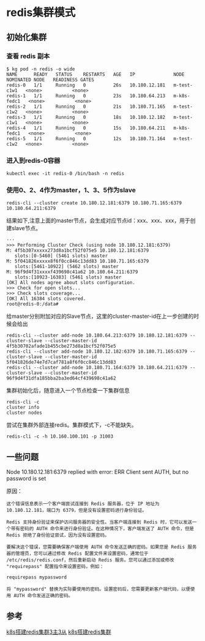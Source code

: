 # redis集群模式

## 初始化集群
<!-- StatefulSet创建完毕后，可以看到6个pod已经启动了，但这时候整个redis集群还没有初始化，需要使用官方提供的redis-trib工具。它是官方提供的redis-cluster管理工具，可以实现redis集群的创建、更新等功能，在早期的redis版本中，它是以源码包里redis-trib.rb这个ruby脚本的方式来运作的，现在（我使用的5.0.3）已经被官方集成进redis-cli中。
我们当然可以在任意一个redis节点上运行对应的工具来初始化整个集群，但这么做显然有些不太合适，我们希望每个节点的职责尽可能地单一，所以最好单独起一个pod来运行整个集群的管理工具。
首先在k8s上创建一个ubuntu的pod，用来作为管理节点。
```
kubectl run -i --tty redis-cluster-manager --image=ubuntu --restart=Never /bin/bash
```
进入pod内部先安装一些工具，包括wget,dnsutils，然后下载和安装redis。 -->
### 查看 redis 副本
```
$ kg pod -n redis -o wide
NAME      READY   STATUS    RESTARTS   AGE   IP              NODE          NOMINATED NODE   READINESS GATES
redis-0   1/1     Running   0          26s   10.180.12.181   m-test-c1w1   <none>           <none>
redis-1   1/1     Running   0          23s   10.180.64.213   m-k8s-fedc1   <none>           <none>
redis-2   1/1     Running   0          21s   10.180.71.165   m-test-c1w2   <none>           <none>
redis-3   1/1     Running   0          18s   10.180.12.182   m-test-c1w1   <none>           <none>
redis-4   1/1     Running   0          15s   10.180.64.211   m-k8s-fedc1   <none>           <none>
redis-5   1/1     Running   0          12s   10.180.71.164   m-test-c1w2   <none>           <none>
```

### 进入到redis-0容器
```
kubectl exec -it redis-0 /bin/bash -n redis
```
### 使用0、2、4作为master，1、3、5作为slave
```
redis-cli --cluster create 10.180.12.181:6379 10.180.71.165:6379 10.180.64.211:6379
```
结果如下,注意上面的master节点，会生成对应节点id：xxx、xxx、xxx，用于创建slave节点。

```
···
>>> Performing Cluster Check (using node 10.180.12.181:6379)
M: 4f5b307xxxxx273d8a1bcf52f075e5 10.180.12.181:6379
   slots:[0-5460] (5461 slots) master
M: 5f041826xxxxx8f6f0cc846c13dd83 10.180.71.165:6379
   slots:[5461-10922] (5462 slots) master
M: 96f9d4f31xxxxf439698c41a62 10.180.64.211:6379
   slots:[10923-16383] (5461 slots) master
[OK] All nodes agree about slots configuration.
>>> Check for open slots...
>>> Check slots coverage...
[OK] All 16384 slots covered.
root@redis-0:/data# 
```

给master分别附加对应的Slave节点，这里的cluster-master-id在上一步创建的时候会给出
```
redis-cli --cluster add-node 10.180.64.213:6379 10.180.12.181:6379 --cluster-slave --cluster-master-id 4f5b30702afade1b455cbe273d8a1bcf52f075e5
redis-cli --cluster add-node 10.180.12.182:6379 10.180.71.165:6379 --cluster-slave --cluster-master-id 5f041826de74e7d7caf781a8f6f0cc846c13dd83
redis-cli --cluster add-node 10.180.71.164:6379 10.180.64.211:6379 --cluster-slave --cluster-master-id 96f9d4f31dfa185bba2ba3ed64cf439698c41a62
```

集群初始化后，随意进入一个节点检查一下集群信息
```
redis-cli -c
cluster info
cluster nodes
```

尝试在集群外部连接redis。集群模式下，-c不能缺失。
```
redis-cli -c -h 10.160.100.101 -p 31003
```

## 一些问题
Node 10.180.12.181:6379 replied with error:
ERR Client sent AUTH, but no password is set

原因：
```
这个错误信息表示一个客户端尝试连接到 Redis 服务器，位于 IP 地址为 10.180.12.181，端口为 6379，但是没有设置密码进行身份验证。

Redis 支持身份验证来保护访问服务器的安全性。当客户端连接到 Redis 时，它可以发送一个带有密码的 AUTH 命令来进行身份验证。在这种情况下，客户端发送了 AUTH 命令，但是 Redis 拒绝了身份验证尝试，因为没有设置密码。

要解决这个错误，您需要确保客户端使用 AUTH 命令发送正确的密码。如果您是 Redis 服务器的管理员，您可以通过修改 Redis 配置文件来设置密码，通常位于 /etc/redis/redis.conf，然后重新启动 Redis 服务。您可以通过添加或修改 "requirepass" 配置指令来设置密码，例如：

requirepass mypassword

将 "mypassword" 替换为实际要使用的密码。设置密码后，您需要更新客户端代码，以便使用 AUTH 命令发送正确的密码。
```

## 参考
[k8s搭建redis集群3主3从](https://juejin.cn/post/7202272345833914428#heading-8)
[k8s搭建redis集群](https://zhuanlan.zhihu.com/p/451935324)